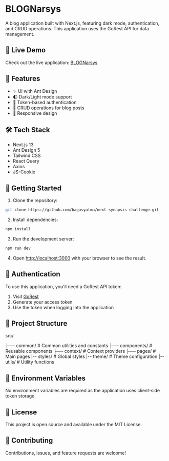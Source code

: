 # BLOGNarsys

A blog application built with Next.js, featuring dark mode, authentication, and CRUD operations. This application uses the GoRest API for data management.

## 🚀 Live Demo

Check out the live application: [BLOGNarsys](https://next-synapsis-challenge.vercel.app/)

## 🚀 Features

- ✨ UI with Ant Design
- 🌓 Dark/Light mode support
- 🔐 Token-based authentication
- 📝 CRUD operations for blog posts
- 📱 Responsive design

## 🛠️ Tech Stack

- Next.js 13
- Ant Design 5
- Tailwind CSS
- React Query
- Axios
- JS-Cookie

## 🚦 Getting Started

1. Clone the repository:

```bash
git clone https://github.com/bagusyatma/next-synapsis-challenge.git
```

2. Install dependencies:

```bash
npm install
```

3. Run the development server:

```bash
npm run dev
```

4. Open [http://localhost:3000](http://localhost:3000) with your browser to see the result.

## 🔑 Authentication

To use this application, you'll need a GoRest API token:

1. Visit [GoRest](https://gorest.co.in/)
2. Generate your access token
3. Use the token when logging into the application

## 📁 Project Structure

src/

├── common/ # Common utilities and constants
├── components/ # Reusable components
├── context/ # Context providers
├── pages/ # Main pages
|-- styles/ # Global styles
|-- theme/ # Theme configuration
|-- utils/ # Utility functions

## 🔧 Environment Variables

No environment variables are required as the application uses client-side token storage.

## 📝 License

This project is open source and available under the MIT License.

## 🤝 Contributing

Contributions, issues, and feature requests are welcome!
